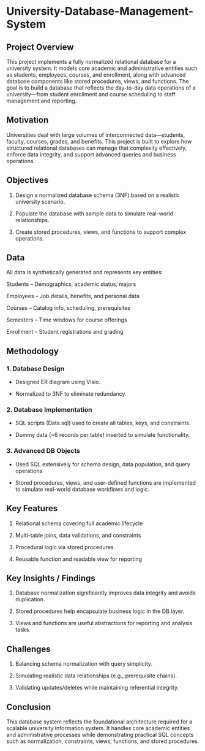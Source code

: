 # University-Database-Management-System

## Project Overview

This project implements a fully normalized relational database for a university system. It models core academic and administrative entities such as students, employees, courses, and enrollment, along with advanced database components like stored procedures, views, and functions. The goal is to build a database that reflects the day-to-day data operations of a university—from student enrollment and course scheduling to staff management and reporting.

## Motivation

Universities deal with large volumes of interconnected data—students, faculty, courses, grades, and benefits. This project is built to explore how structured relational databases can manage that complexity effectively, enforce data integrity, and support advanced queries and business operations.

## Objectives

1. Design a normalized database schema (3NF) based on a realistic university scenario.

2. Populate the database with sample data to simulate real-world relationships.

3. Create stored procedures, views, and functions to support complex operations.

## Data

All data is synthetically generated and represents key entities:

Students – Demographics, academic status, majors

Employees – Job details, benefits, and personal data

Courses – Catalog info, scheduling, prerequisites

Semesters – Time windows for course offerings

Enrollment – Student registrations and grading

## Methodology

### 1. Database Design

- Designed ER diagram using Visio.

- Normalized to 3NF to eliminate redundancy.

### 2. Database Implementation

- SQL scripts (Data.sql) used to create all tables, keys, and constraints.

- Dummy data (~6 records per table) inserted to simulate functionality.

### 3. Advanced DB Objects

- Used SQL extensively for schema design, data population, and query operations
  
- Stored procedures, views, and user-defined functions are implemented to simulate real-world database workflows and logic.

## Key Features

1. Relational schema covering full academic lifecycle

2. Multi-table joins, data validations, and constraints

3. Procedural logic via stored procedures

4. Reusable function and readable view for reporting

## Key Insights / Findings

1. Database normalization significantly improves data integrity and avoids duplication.

2. Stored procedures help encapsulate business logic in the DB layer.

3. Views and functions are useful abstractions for reporting and analysis tasks.

## Challenges

1. Balancing schema normalization with query simplicity.

2. Simulating realistic data relationships (e.g., prerequisite chains).

3. Validating updates/deletes while maintaining referential integrity.

## Conclusion

This database system reflects the foundational architecture required for a scalable university information system. It handles core academic entities and administrative processes while demonstrating practical SQL concepts such as normalization, constraints, views, functions, and stored procedures.
